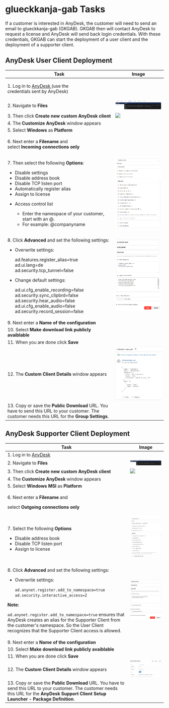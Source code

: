 # glueckkanja-gab Tasks

If a customer is interested in AnyDesk, the customer will need to send an email to glueckkanja-gab (GKGAB). GKGAB then will contact AnyDesk to request a license and AnyDesk will send back login credentials. With these credentials, GKGAB can start the deployment of a user client and the deployment of a supporter client.

## AnyDesk User Client Deployment

| Task                                                                                                                                                                                                                                                                                                                                                                                                                                  | Image                                           |
| ------------------------------------------------------------------------------------------------------------------------------------------------------------------------------------------------------------------------------------------------------------------------------------------------------------------------------------------------------------------------------------------------------------------------------------- | ----------------------------------------------- |
| <p>1. Log in to <a href="https://my.anydesk.com/login">AnyDesk </a>(use the<br>credentials sent by AnyDesk)</p>                                                                                                                                                                                                                                                                                                                       |                                                 |
| 2. Navigate to **Files**                                                                                                                                                                                                                                                                                                                                                                                                              | ![](<../../.gitbook/assets/image (22).png>)     |
| 3. Then click **Create new custom AnyDesk client**                                                                                                                                                                                                                                                                                                                                                                                    | ![](<../../.gitbook/assets/image (23) (1).png>) |
| 4. The **Customize AnyDesk** window appears                                                                                                                                                                                                                                                                                                                                                                                           |                                                 |
| 5. Select **Windows** as **Platform**                                                                                                                                                                                                                                                                                                                                                                                                 |                                                 |
| <p>6. Next enter a <strong>Filename</strong> and<br>select <strong>Incoming connections only</strong></p>                                                                                                                                                                                                                                                                                                                             |                                                 |
| <p>7. Then select the following <strong>Options</strong>:<br></p><ul><li>Disable settings</li><li>Disable address book</li><li>Disable TCP listen port</li><li>Automatically register alias</li><li>Assign to license</li><li><p>Access control list</p><ul><li>Enter the namespace of your customer, start with an @.</li><li>For example: @companyname</li></ul></li></ul>                                                          | ![](<../../.gitbook/assets/image (12) (1).png>) |
| <p>8. Click <strong>Advanced</strong> and set the following settings:</p><ul><li><p>Overwrite settings:</p><p>ad.features.register_alias=true<br>ad.ui.lang=de<br>ad.security.tcp_tunnel=false<br></p></li><li><p>Change default settings:</p><p>ad.ui.cfg_enable_recording=false<br>ad.security.sync_clipbrd=false<br>ad.security.hear_audio=false<br>ad.ui.cfg_enable_audio=false<br>ad.security.record_session=false</p></li></ul> | ![](<../../.gitbook/assets/image (13) (2).png>) |
| 9. Next enter a **Name of the configuration**                                                                                                                                                                                                                                                                                                                                                                                         |                                                 |
| 10. Select **Make download link publicly avaiblable**                                                                                                                                                                                                                                                                                                                                                                                 |                                                 |
| 11. When you are done click **Save**                                                                                                                                                                                                                                                                                                                                                                                                  |                                                 |
| 12. The **Custom Client Details** window appears                                                                                                                                                                                                                                                                                                                                                                                      | ![](<../../.gitbook/assets/image (14).png>)     |
| 13. Copy or save the **Public Download** URL. You have to send this URL to your customer. The customer needs this URL for the **Group Settings**.                                                                                                                                                                                                                                                                                     |                                                 |

## AnyDesk Supporter Client Deployment

| Task                                                                                                                                                                                                                                                                                                                                                                                                                                                                                 | Image                                           |
| ------------------------------------------------------------------------------------------------------------------------------------------------------------------------------------------------------------------------------------------------------------------------------------------------------------------------------------------------------------------------------------------------------------------------------------------------------------------------------------ | ----------------------------------------------- |
| 1. Log in to [AnyDesk](https://my.anydesk.com/login)                                                                                                                                                                                                                                                                                                                                                                                                                                 |                                                 |
| 2. Navigate to **Files**                                                                                                                                                                                                                                                                                                                                                                                                                                                             | ![](<../../.gitbook/assets/image (22).png>)     |
| 3. Then click **Create new custom AnyDesk client**                                                                                                                                                                                                                                                                                                                                                                                                                                   | ![](<../../.gitbook/assets/image (23) (1).png>) |
| 4. The **Customize AnyDesk** window appears                                                                                                                                                                                                                                                                                                                                                                                                                                          |                                                 |
| 5. Select **Windows MSI** as **Platform**                                                                                                                                                                                                                                                                                                                                                                                                                                            |                                                 |
| <p>6. Next enter a <strong>Filename</strong> and</p><p>select <strong>Outgoing connections only</strong></p>                                                                                                                                                                                                                                                                                                                                                                         |                                                 |
| <p>7. Select the following <strong>Options</strong></p><ul><li>Disable address book</li><li>Disable TCP listen port</li><li>Assign to license</li></ul>                                                                                                                                                                                                                                                                                                                              | ![](<../../.gitbook/assets/image (15) (2).png>) |
| <p>8. Click <strong>Advanced</strong> and set the following settings:</p><ul><li><p>Overwrite settings:</p><p><code>ad.anynet.register.add_to_namespace=true ad.security.interactive_access=2</code></p></li></ul><p><strong>Note:</strong></p><p><code>ad.anynet.register.add_to_namespace=true</code> ensures that AnyDesk creates an alias for the Supporter Client from the customer's namespace. So the User Client recognizes that the Supporter Client access is allowed.</p> | ![](<../../.gitbook/assets/image (6) (2).png>)  |
| 9. Next enter a **Name of the configuration**                                                                                                                                                                                                                                                                                                                                                                                                                                        |                                                 |
| 10. Select **Make download link publicly avaiblable**                                                                                                                                                                                                                                                                                                                                                                                                                                |                                                 |
| 11. When you are done click **Save**                                                                                                                                                                                                                                                                                                                                                                                                                                                 |                                                 |
| 12. The **Custom Client Details** window appears                                                                                                                                                                                                                                                                                                                                                                                                                                     | ![](<../../.gitbook/assets/image (21) (1).png>) |
| 13. Copy or save the **Public Download** URL. You have to send this URL to your customer. The customer needs this URL for the **AnyDesk Support Client Setup Launcher - Package Definition**.                                                                                                                                                                                                                                                                                        |                                                 |
